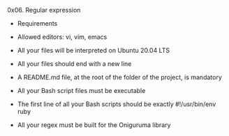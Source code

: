 0x06. Regular expression

 * Requirements
  
  * Allowed editors: vi, vim, emacs
  * All your files will be interpreted on Ubuntu 20.04 LTS
  * All your files should end with a new line
  * A README.md file, at the root of the folder of the project, is mandatory
  * All your Bash script files must be executable
  * The first line of all your Bash scripts should be exactly #!/usr/bin/env ruby
  * All your regex must be built for the Oniguruma library

